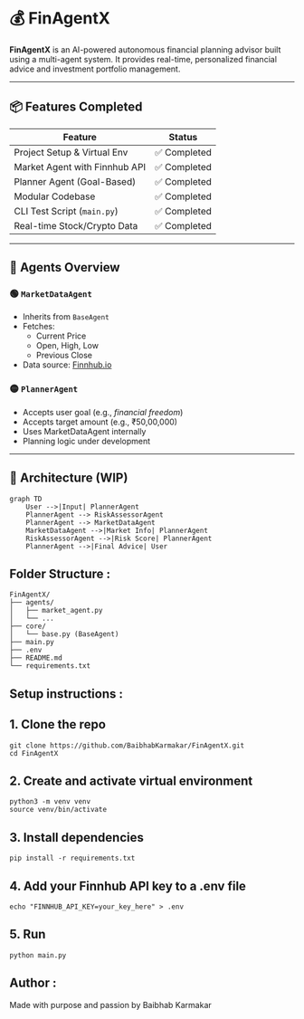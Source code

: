 # 💰 FinAgentX

**FinAgentX** is an AI-powered autonomous financial planning advisor built using a multi-agent system. It provides real-time, personalized financial advice and investment portfolio management.

---

## 📦 Features Completed

| Feature                        | Status      |
| ----------------------------- | ----------- |
| Project Setup & Virtual Env   | ✅ Completed |
| Market Agent with Finnhub API | ✅ Completed |
| Planner Agent (Goal-Based)    | ✅ Completed |
| Modular Codebase              | ✅ Completed |
| CLI Test Script (`main.py`)   | ✅ Completed |
| Real-time Stock/Crypto Data   | ✅ Completed |

---

## 🧠 Agents Overview

### 🟢 `MarketDataAgent`
- Inherits from `BaseAgent`
- Fetches:
  - Current Price
  - Open, High, Low
  - Previous Close
- Data source: [Finnhub.io](https://finnhub.io)

### 🟡 `PlannerAgent`
- Accepts user goal (e.g., *financial freedom*)
- Accepts target amount (e.g., ₹50,00,000)
- Uses MarketDataAgent internally
- Planning logic under development

---

## 🧠 Architecture (WIP)

```mermaid
graph TD
    User -->|Input| PlannerAgent
    PlannerAgent --> RiskAssessorAgent
    PlannerAgent --> MarketDataAgent
    MarketDataAgent -->|Market Info| PlannerAgent
    RiskAssessorAgent -->|Risk Score| PlannerAgent
    PlannerAgent -->|Final Advice| User
```

## Folder Structure : 
```
FinAgentX/
├── agents/
│   ├── market_agent.py
│   └── ...
├── core/
│   └── base.py (BaseAgent)
├── main.py
├── .env
├── README.md
└── requirements.txt
```

## Setup instructions : 
## 1. Clone the repo
```
git clone https://github.com/BaibhabKarmakar/FinAgentX.git
cd FinAgentX
```

## 2. Create and activate virtual environment
```
python3 -m venv venv
source venv/bin/activate
```

## 3. Install dependencies
```
pip install -r requirements.txt
```

## 4. Add your Finnhub API key to a .env file
```
echo "FINNHUB_API_KEY=your_key_here" > .env
```

## 5. Run
```
python main.py
```

## Author : 
Made with purpose and passion by Baibhab Karmakar 

